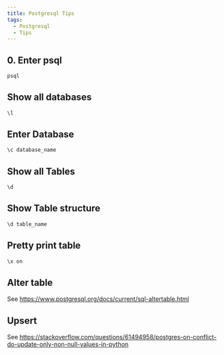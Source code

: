 ```yaml
---
title: Postgresql Tips
tags:
  - Postgresql
  - Tips
---
```


## 0. Enter psql

```bash
psql
```

## Show all databases

```bash
\l
```

## Enter Database

```bash
\c database_name
```

## Show all Tables

```bash
\d
```

## Show Table structure

```bash
\d table_name
```

## Pretty print table

```bash
\x on
```

## Alter table

See <https://www.postgresql.org/docs/current/sql-altertable.html>

## Upsert

See <https://stackoverflow.com/questions/61494958/postgres-on-conflict-do-update-only-non-null-values-in-python>
